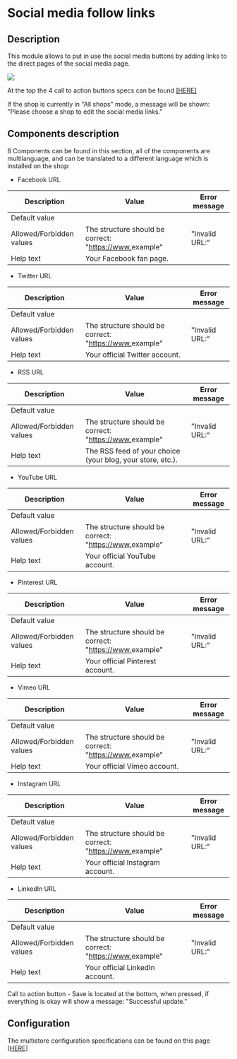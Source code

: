 # Social media follow links

## Description

This module allows to put in use the social media buttons by adding links to the direct pages of the social media page.

![](<../../../../../.gitbook/assets/Screenshot 2022-07-28 at 16-57-37 Module Manager • test.png>)

At the top the 4 call to action buttons specs can be found [\[HERE\]](../../../common-components/module-page-specific-component/page-header-call-to-action-buttons-modules.md)

If the shop is currently in "All shops" mode, a message will be shown: "Please choose a shop to edit the social media links."

## Components description

8 Components can be found in this section, all of the components are multilanguage, and can be translated to a different language which is installed on the shop:

* Facebook URL

| Description              | Value                                                                                           | Error message  |
| ------------------------ | ----------------------------------------------------------------------------------------------- | -------------- |
| Default value            |                                                                                                 |                |
| Allowed/Forbidden values | The structure should be correct: "[https://www.](https://www.facebook.com/pages/create)example" | "Invalid URL:" |
| Help text                | Your Facebook fan page.                                                                         |                |

* Twitter URL

| Description              | Value                                                                                           | Error message  |
| ------------------------ | ----------------------------------------------------------------------------------------------- | -------------- |
| Default value            |                                                                                                 |                |
| Allowed/Forbidden values | The structure should be correct: "[https://www.](https://www.facebook.com/pages/create)example" | "Invalid URL:" |
| Help text                | Your official Twitter account.                                                                  |                |

* RSS URL

| Description              | Value                                                                                           | Error message  |
| ------------------------ | ----------------------------------------------------------------------------------------------- | -------------- |
| Default value            |                                                                                                 |                |
| Allowed/Forbidden values | The structure should be correct: "[https://www.](https://www.facebook.com/pages/create)example" | "Invalid URL:" |
| Help text                | The RSS feed of your choice (your blog, your store, etc.).                                      |                |

* YouTube URL

| Description              | Value                                                                                           | Error message  |
| ------------------------ | ----------------------------------------------------------------------------------------------- | -------------- |
| Default value            |                                                                                                 |                |
| Allowed/Forbidden values | The structure should be correct: "[https://www.](https://www.facebook.com/pages/create)example" | "Invalid URL:" |
| Help text                | Your official YouTube account.                                                                  |                |

* Pinterest URL

| Description              | Value                                                                                           | Error message  |
| ------------------------ | ----------------------------------------------------------------------------------------------- | -------------- |
| Default value            |                                                                                                 |                |
| Allowed/Forbidden values | The structure should be correct: "[https://www.](https://www.facebook.com/pages/create)example" | "Invalid URL:" |
| Help text                | Your official Pinterest account.                                                                |                |

* Vimeo URL

| Description              | Value                                                                                           | Error message  |
| ------------------------ | ----------------------------------------------------------------------------------------------- | -------------- |
| Default value            |                                                                                                 |                |
| Allowed/Forbidden values | The structure should be correct: "[https://www.](https://www.facebook.com/pages/create)example" | "Invalid URL:" |
| Help text                | Your official Vimeo account.                                                                    |                |

* Instagram URL

| Description              | Value                                                                                           | Error message  |
| ------------------------ | ----------------------------------------------------------------------------------------------- | -------------- |
| Default value            |                                                                                                 |                |
| Allowed/Forbidden values | The structure should be correct: "[https://www.](https://www.facebook.com/pages/create)example" | "Invalid URL:" |
| Help text                | Your official Instagram account.                                                                |                |

* LinkedIn URL

| Description              | Value                                                                                           | Error message  |
| ------------------------ | ----------------------------------------------------------------------------------------------- | -------------- |
| Default value            |                                                                                                 |                |
| Allowed/Forbidden values | The structure should be correct: "[https://www.](https://www.facebook.com/pages/create)example" | "Invalid URL:" |
| Help text                | Your official LinkedIn account.                                                                 |                |



Call to action button - Save is located at the bottom, when pressed, if everything is okay will show a message: "Successful update."

## Configuration

The multistore configuration specifications can be found on this page [\[HERE\]](../../../common-components/multistores-dependent.md)

